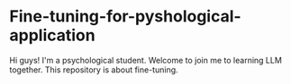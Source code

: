 # Fine-tuning-for-pyshological-application

Hi guys!
I'm a psychological student. Welcome to join me to learning LLM together. This repository is about fine-tuning.

